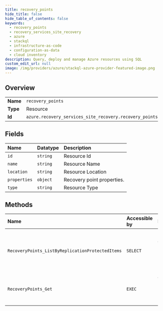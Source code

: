 ```yaml
---
title: recovery_points
hide_title: false
hide_table_of_contents: false
keywords:
  - recovery_points
  - recovery_services_site_recovery
  - azure    
  - stackql
  - infrastructure-as-code
  - configuration-as-data
  - cloud inventory
description: Query, deploy and manage Azure resources using SQL
custom_edit_url: null
image: /img/providers/azure/stackql-azure-provider-featured-image.png
---
```

  
    

## Overview
<table><tbody>
<tr><td><b>Name</b></td><td><code>recovery_points</code></td></tr>
<tr><td><b>Type</b></td><td>Resource</td></tr>
<tr><td><b>Id</b></td><td><code>azure.recovery_services_site_recovery.recovery_points</code></td></tr>
</tbody></table>

## Fields
| Name | Datatype | Description |
|:-----|:---------|:------------|
| `id` | `string` | Resource Id |
| `name` | `string` | Resource Name |
| `location` | `string` | Resource Location |
| `properties` | `object` | Recovery point properties. |
| `type` | `string` | Resource Type |
## Methods
| Name | Accessible by | Required Params | Description |
|:-----|:--------------|:----------------|:------------|
| `RecoveryPoints_ListByReplicationProtectedItems` | `SELECT` | `api-version, fabricName, protectionContainerName, replicatedProtectedItemName, resourceGroupName, resourceName, subscriptionId` | Lists the available recovery points for a replication protected item. |
| `RecoveryPoints_Get` | `EXEC` | `api-version, fabricName, protectionContainerName, recoveryPointName, replicatedProtectedItemName, resourceGroupName, resourceName, subscriptionId` | Get the details of specified recovery point. |
